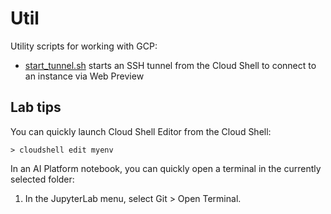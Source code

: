 # Util

Utility scripts for working with GCP:

* [start_tunnel.sh](start_tunnel.sh) starts an SSH tunnel from the Cloud Shell to connect to an instance via Web Preview

## Lab tips
You can quickly launch Cloud Shell Editor from the Cloud Shell:
```
> cloudshell edit myenv
```

In an AI Platform notebook, you can quickly open a terminal in the currently selected folder:
1. In the JupyterLab menu, select Git > Open Terminal.
